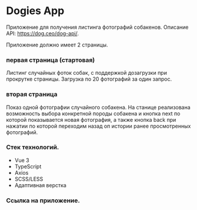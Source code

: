 
# Dogies App

Приложение для получения листинга фотографий собакенов.
Описание API: https://dog.ceo/dog-api/. 

Приложение должно имеет 2 страницы.
### первая страница (стартовая)
Листинг случайных фоток собак, с поддержкой дозагрузки при прокрутке страницы. Загрузка по 20 фотографий за один запрос.
### вторая страница
Показ одной фотографии случайного собакена.
На станице реализована возможность выбора конкретной породы собакена и кнопка next по которой показывается новая фотография, а также
кнопка back при нажатии по которой переходим назад оп истории ранее просмотренных фотографий.

### Стек технологий.
- Vue 3
- TypeScript
- Axios
- SCSS/LESS
- Адаптивная верстка

### Ссылка на приложение.
